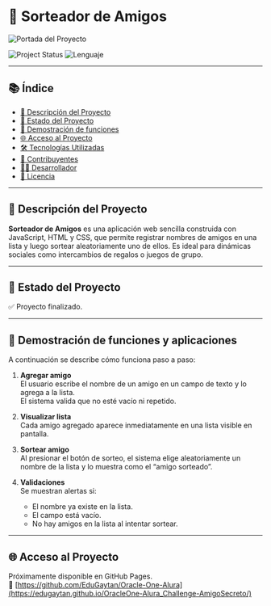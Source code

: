 # 🎁 Sorteador de Amigos

![Portada del Proyecto](https://img.freepik.com/fotos-premium/feliz-grupo-amigos-que-muestran-gesto-paz-hacen-selfie_171337-35201.jpg)

![Project Status](https://img.shields.io/badge/status-finalizado-brightgreen)
![Lenguaje](https://img.shields.io/badge/language-JavaScript-yellow)

---

## 📚 Índice

- [📌 Descripción del Proyecto](#descripción-del-proyecto)
- [🚧 Estado del Proyecto](#estado-del-proyecto)
- [🧪 Demostración de funciones](#demostración-de-funciones-y-aplicaciones)
- [🌐 Acceso al Proyecto](#acceso-al-proyecto)
- [🛠️ Tecnologías Utilizadas](#tecnologías-utilizadas)
- [🤝 Contribuyentes](#personas-contribuyentes)
- [👨‍💻 Desarrollador](#personas-desarrolladoras-del-proyecto)
- [📄 Licencia](#licencia)

---

## 📌 Descripción del Proyecto

**Sorteador de Amigos** es una aplicación web sencilla construida con JavaScript, HTML y CSS, que permite registrar nombres de amigos en una lista y luego sortear aleatoriamente uno de ellos. Es ideal para dinámicas sociales como intercambios de regalos o juegos de grupo.

---

## 🚧 Estado del Proyecto

✅ Proyecto finalizado.

---

## 🧪 Demostración de funciones y aplicaciones

A continuación se describe cómo funciona paso a paso:

1. **Agregar amigo**  
   El usuario escribe el nombre de un amigo en un campo de texto y lo agrega a la lista.  
   El sistema valida que no esté vacío ni repetido.

2. **Visualizar lista**  
   Cada amigo agregado aparece inmediatamente en una lista visible en pantalla.

3. **Sortear amigo**  
   Al presionar el botón de sorteo, el sistema elige aleatoriamente un nombre de la lista y lo muestra como el “amigo sorteado”.

4. **Validaciones**  
   Se muestran alertas si:
   - El nombre ya existe en la lista.
   - El campo está vacío.
   - No hay amigos en la lista al intentar sortear.

---

## 🌐 Acceso al Proyecto

Próximamente disponible en GitHub Pages.  
🔗 [https://github.com/EduGaytan/Oracle-One-Alura](https://edugaytan.github.io/OracleOne-Alura_Challenge-AmigoSecreto/)
